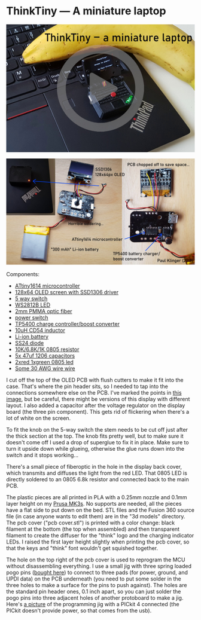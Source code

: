 # ThinkTiny — A miniature laptop


[![](../thinktiny_video_link_image.jpg)](https://youtu.be/rgKiFqHrE0A "Project video")

![internals](internals.jpg)

Components:
- [ATtiny1614 microcontroller](https://octopart.com/attiny1614-ssfr-microchip-82181131)
- [128x64 OLED screen with SSD1306 driver](https://www.aliexpress.com/item/Free-Shipping-White-Blue-Whiteand-Blue-color-0-96-inch-128X64-OLED-Display-Module-For-arduino/32713614136.html)
- [5 way switch](https://www.aliexpress.com/item/32807613480.html)
- [WS2812B LED](https://www.aliexpress.com/item/100pcs-DC5V-WS2812B-4Pins-5050-SMD-with-Built-in-WS2811-IC-Individually-Addressable-Digital-RGB-LED/32542036874.html)
- [2mm PMMA optic fiber](https://www.aliexpress.com/item/5mX-Transparent-side-glow-plastic-PMMA-fiber-optic-cable-solid-core-optic-cable-diameter-2mm-3mm/32807597828.html)
- [power switch](https://www.aliexpress.com/item/32967873133.html)
- [TP5400 charge controller/boost converter](https://www.aliexpress.com/item/32869425291.html)
- [10uH CD54 inductor](https://www.aliexpress.com/item/32956022325.html)
- [Li-ion battery](https://www.aliexpress.com/item/32954488360.html)
- [SS24 diode](https://www.aliexpress.com/item/32904408053.html)
- [10K/6.8K/1K 0805 resistor](https://www.aliexpress.com/item/32880368264.html)
- [5x 47uf 1206 capacitors](https://www.aliexpress.com/item/32373728015.html)
- [2xred 1xgreen 0805 led](https://www.aliexpress.com/item/32816842323.html)
- [Some 30 AWG wire wire](https://www.aliexpress.com/item/30-AWG-Wrapping-Wire-0-25mm-Tin-Plated-Copper-8-Colored-Wire-Wrap-Insulation-Test-Cable/32907507087.html)

I cut off the top of the OLED PCB with flush cutters to make it fit into the case. That's where the pin header sits, so I needed to tap into the connections somewhere else on the PCB. I've marked the points in [this image](black_oled_pin_connection_points.jpg), but be careful, there might be versions of this display with different layout. I also added a capacitor after the voltage regulator on the display board (the three pin component). This gets rid of flickering when there's a lot of white on the screen.

To fit the knob on the 5-way switch the stem needs to be cut off just after the thick section at the top. The knob fits pretty well, but to make sure it doesn't come off I used a drop of superglue to fix it in place. Make sure to turn it upside down while glueing, otherwise the glue runs down into the switch and it stops working...

There's a small piece of fiberoptic in the hole in the display back cover, which transmits and diffuses the light from the red LED. That 0805 LED is directly soldered to an 0805 6.8k resistor and connected back to the main PCB.

The plastic pieces are all printed in PLA with a 0.25mm nozzle and 0.1mm layer height on my [Prusa MK3s](https://shop.prusa3d.com/en/3d-printers/180-original-prusa-i3-mk3-kit.html#). No supports are needed, all the pieces have a flat side to put down on the bed. STL files and the Fusion 360 source file (in case anyone wants to edit them) are in the "3d models" directory. The pcb cover ("pcb cover.stl") is printed with a color change: black filament at the bottom (the top when assembled) and then transparent filament to create the diffuser for the "think" logo and the charging indicator LEDs. I raised the first layer height slightly when printing the pcb cover, so that the keys and "think" font wouldn't get squished together.

The hole on the top right of the pcb cover is used to reprogram the MCU without disassembling everything. I use a small jig with three spring loaded pogo pins ([bought here](https://www.aliexpress.com/item/50pcs-set-New-P75-B1-Dia-1-02mm-100g-Cusp-Spear-Spring-Loaded-Test-Probes-Pogo/32767984398.html)) to connect to three pads (for power, ground, and UPDI data) on the PCB underneath (you need to put some solder in the three holes to make a surface for the pins to push against). The holes are the standard pin header ones, 0.1 inch apart, so you can just solder the pogo pins into three adjacent holes of another protoboard to make a jig. Here's [a picture](https://raw.githubusercontent.com/PaulKlinger/ndice/master/programming_jig.jpg) of the programming jig with a PICkit 4 connected (the PICkit doesn't provide power, so that comes from the usb).
